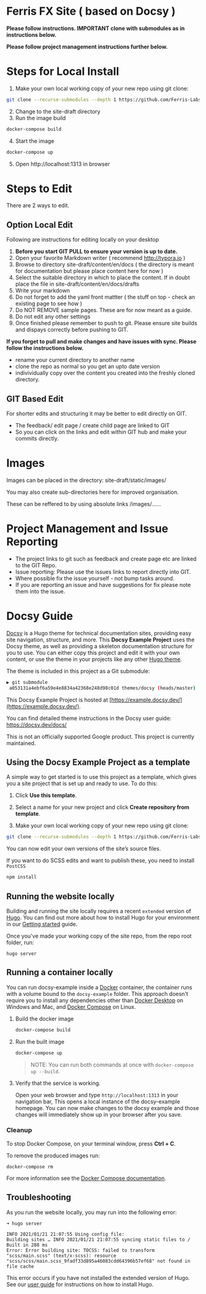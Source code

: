# Ferris FX Site ( based on Docsy )

**Please follow instructions. IMPORTANT clone with submodules as in instructions below.** 

**Please follow project management instructions further below.**

# Steps for Local Install

1. Make your own local working copy of your new repo using git clone:

```bash
git clone --recurse-submodules --depth 1 https://github.com/Ferris-Labs/site-draft.git
```
2. Change to the site-draft directory
3. Run the image build
```bash
docker-compose build
```
4. Start the image
```bash
docker-compose up
```
5. Open http://localhost:1313 in browser

# Steps to Edit
There are 2 ways to edit.

## Option Local Edit

Following are instructions for editing locally on your desktop

1. **Before you start GIT PULL to ensure your version is up to date.**
2. Open your favorite Markdown writer ( recommend http://typora.io )
3. Browse to directory site-draft/content/en/docs ( the directory is meant for documentation but please place content here for now ) 
4. Select the suitable directory in which to place the content. If in doubt place the file in site-draft/content/en/docs/drafts
5. Write your markdown
6. Do not forget to add the yaml front mattter ( the stuff on top - check an existing page to see how )
7. Do NOT REMOVE sample pages. These are for now meant as a guide.
8. Do not edit any other settings
9. Once finished please remember to push to git. Please ensure site builds and dispays correctly before pushing to GIT.



**If you forget to pull and make changes and have issues with sync. Please follow the instructions below.** 

* rename your current directory to another name
* clone the repo as normal so you get an upto date version
* indivividually copy over the content you created into the freshly cloned directory.

## GIT Based Edit

For shorter edits and structuring it may be better to edit directly on GIT. 

* The feedback/ edit page / create child page are linked to GIT
* So you can click on the links and edit within GIT hub and make your commits directly.

# Images

Images can be placed in the directory:  site-draft/static/images/

You may also create sub-directories here for improved organisation.

These can be reffered to by using absolute links /images/......



# Project Management and Issue Reporting

* The project links to git such as feedback and create page etc are linked to the GIT Repo.
* Issue reporting: Please use the issues links to report directly into GIT.
* Where possible fix the issue yourself - not bump tasks around.
* If you are reporting an issue and have suggestions for fix please note them into the issue.

# Docsy Guide

[Docsy](https://github.com/google/docsy) is a Hugo theme for technical documentation sites, providing easy site navigation, structure, and more. This **Docsy Example Project** uses the Docsy theme, as well as providing a skeleton documentation structure for you to use. You can either copy this project and edit it with your own content, or use the theme in your projects like any other [Hugo theme](https://gohugo.io/themes/installing-and-using-themes/).

The theme is included in this project as a Git submodule:

```bash
▶ git submodule
 a053131a4ebf6a59e4e8834a42368e248d98c01d themes/docsy (heads/master)
```

This Docsy Example Project is hosted at [https://example.docsy.dev/](https://example.docsy.dev/).

You can find detailed theme instructions in the Docsy user guide: https://docsy.dev/docs/

This is not an officially supported Google product. This project is currently maintained.

## Using the Docsy Example Project as a template

A simple way to get started is to use this project as a template, which gives you a site project that is set up and ready to use. To do this: 

1. Click **Use this template**.

2. Select a name for your new project and click **Create repository from template**.

3. Make your own local working copy of your new repo using git clone:

```bash
git clone --recurse-submodules --depth 1 https://github.com/Ferris-Labs/site-draft.git
```

You can now edit your own versions of the site’s source files.

If you want to do SCSS edits and want to publish these, you need to install `PostCSS`

```bash
npm install
```

## Running the website locally

Building and running the site locally requires a recent `extended` version of [Hugo](https://gohugo.io).
You can find out more about how to install Hugo for your environment in our
[Getting started](https://www.docsy.dev/docs/getting-started/#prerequisites-and-installation) guide.

Once you've made your working copy of the site repo, from the repo root folder, run:

```
hugo server
```

## Running a container locally

You can run docsy-example inside a [Docker](https://docs.docker.com/)
container, the container runs with a volume bound to the `docsy-example`
folder. This approach doesn't require you to install any dependencies other
than [Docker Desktop](https://www.docker.com/products/docker-desktop) on
Windows and Mac, and [Docker Compose](https://docs.docker.com/compose/install/)
on Linux.

1. Build the docker image 

   ```bash
   docker-compose build
   ```

1. Run the built image

   ```bash
   docker-compose up
   ```

   > NOTE: You can run both commands at once with `docker-compose up --build`.

1. Verify that the service is working. 

   Open your web browser and type `http://localhost:1313` in your navigation bar,
   This opens a local instance of the docsy-example homepage. You can now make
   changes to the docsy example and those changes will immediately show up in your
   browser after you save.

### Cleanup

To stop Docker Compose, on your terminal window, press **Ctrl + C**. 

To remove the produced images run:

```console
docker-compose rm
```
For more information see the [Docker Compose
documentation](https://docs.docker.com/compose/gettingstarted/).

## Troubleshooting

As you run the website locally, you may run into the following error:

```
➜ hugo server

INFO 2021/01/21 21:07:55 Using config file: 
Building sites … INFO 2021/01/21 21:07:55 syncing static files to /
Built in 288 ms
Error: Error building site: TOCSS: failed to transform "scss/main.scss" (text/x-scss): resource "scss/scss/main.scss_9fadf33d895a46083cdd64396b57ef68" not found in file cache
```

This error occurs if you have not installed the extended version of Hugo.
See our [user guide](https://www.docsy.dev/docs/getting-started/) for instructions on how to install Hugo.

